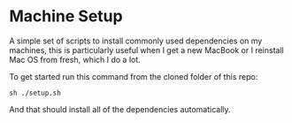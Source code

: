 # Machine Setup

A simple set of scripts to install commonly used dependencies on my machines, this is particularly useful when I get a new MacBook or I reinstall Mac OS from fresh, which I do a lot.

To get started run this command from the cloned folder of this repo:

`sh ./setup.sh`

And that should install all of the dependencies automatically.